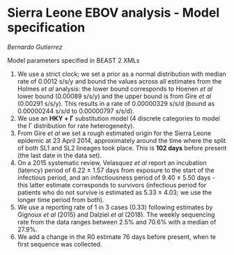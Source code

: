 # Sierra Leone EBOV analysis - Model specification
_Bernardo Gutierrez_

Model parameters specified in BEAST 2 XMLs

1. We use a strict clock; we set a prior as a normal distribution with median rate of 0.0012 s/s/y and bound the values across all estimates from the Holmes _et al_ analysis: the lower bound corresponds to Hoenen _et al_ lower bound (0.00089 s/s/y) and the upper bound is from Gire _et al_ (0.00291 s/s/y). This results in a rate of 0.00000329 s/s/d (bound as 0.00000244 s/s/d to 0.00000797 s/s/d).
2. We use an **HKY + Γ** substitution model (4 discrete categories to model the Γ distribution for rate heterogeneity).
3. From Gire _et al_ we set a rough estimated origin for the Sierra Leone epidemic at 23 April 2014, approximately around the time where the split of both SL1 and SL2 lineages took place. This is **102 days** before present (the last date in the data set).
4. On a 2015 systematic review, Velasquez _et al_ report an incubation (latency) period of 6.22 ± 1.57 days from exposure to the start of the infectious period, and an infectiousness period of 9.40 ± 5.50 days - this latter estimate corresponds to survivors (infectious period for patients who do not survive is estimated as 5.33 ± 4.03; we use the longer time period from both).
5. We use a reporting rate of 1 in 3 cases (0.33) following estimates by Gignoux _et al_ (2015) and Dalziel _et al_ (2018). The weekly sequencing rate from the data ranges between 2.5% and 70.6% with a median of 27.9%.
6. We add a change in the R0 estimate 76 days before present, when te first sequence was collected.
